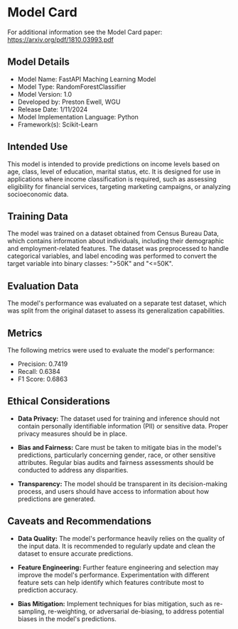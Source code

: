 # Model Card

For additional information see the Model Card paper: https://arxiv.org/pdf/1810.03993.pdf

## Model Details
* Model Name: FastAPI Maching Learning Model
* Model Type: RandomForestClassifier
* Model Version: 1.0
* Developed by: Preston Ewell, WGU
* Release Date: 1/11/2024
* Model Implementation Language: Python
* Framework(s): Scikit-Learn

## Intended Use
This model is intended to provide predictions on income levels based on age, class, 
level of education, marital status, etc. It is designed for use in applications where 
income classification is required, such as assessing eligibility for financial services, 
targeting marketing campaigns, or analyzing socioeconomic data.

## Training Data
The model was trained on a dataset obtained from Census Bureau Data, which contains 
information about individuals, including their demographic and employment-related 
features. The dataset was preprocessed to handle categorical variables, and label 
encoding was performed to convert the target variable into binary classes: ">50K" 
and "<=50K".

## Evaluation Data
The model's performance was evaluated on a separate test dataset, which was split 
from the original dataset to assess its generalization capabilities.

## Metrics
The following metrics were used to evaluate the model's performance:
* Precision: 0.7419
* Recall: 0.6384
* F1 Score: 0.6863

## Ethical Considerations
* **Data Privacy:** The dataset used for training and inference should not contain 
personally identifiable information (PII) or sensitive data. Proper privacy measures 
should be in place.

* **Bias and Fairness:** Care must be taken to mitigate bias in the model's predictions, 
particularly concerning gender, race, or other sensitive attributes. Regular bias audits 
and fairness assessments should be conducted to address any disparities.

* **Transparency:** The model should be transparent in its decision-making process, and 
users should have access to information about how predictions are generated.

## Caveats and Recommendations
* **Data Quality:** The model's performance heavily relies on the quality of the input data. 
It is recommended to regularly update and clean the dataset to ensure accurate predictions.

* **Feature Engineering:** Further feature engineering and selection may improve the model's 
performance. Experimentation with different feature sets can help identify which features 
contribute most to prediction accuracy.

* **Bias Mitigation:** Implement techniques for bias mitigation, such as re-sampling, 
re-weighting, or adversarial de-biasing, to address potential biases in the model's predictions.